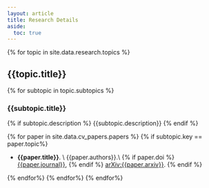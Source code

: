 ```yaml
---
layout: article
title: Research Details
aside:
  toc: true
---
```


{% for topic in site.data.research.topics %}
## {{topic.title}}

{% for subtopic in topic.subtopics %}
### {{subtopic.title}}
{% if subtopic.description %} {{subtopic.description}} {% endif %}

{% for paper in site.data.cv_papers.papers %}
{% if subtopic.key == paper.topic%}
  * **{{paper.title}}**. \\
    {{paper.authors}}.\\
    {% if paper.doi %}  [{{paper.journal}}](https://doi.org/{{paper.doi}}), {% endif %} [arXiv:{{paper.arxiv}}](https://arxiv.org/abs/{{paper.arxiv}}).
{% endif %}

{% endfor%}
{% endfor%}
{% endfor%}
